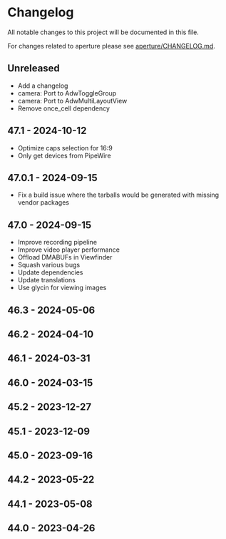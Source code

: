 # Changelog
All notable changes to this project will be documented in this file.

For changes related to aperture please see
[aperture/CHANGELOG.md](aperture/CHANGELOG.md).

## Unreleased
- Add a changelog
- camera: Port to AdwToggleGroup
- camera: Port to AdwMultiLayoutView
- Remove once_cell dependency

## 47.1 - 2024-10-12
- Optimize caps selection for 16:9
- Only get devices from PipeWire

## 47.0.1 - 2024-09-15
- Fix a build issue where the tarballs would be generated with missing vendor
  packages

## 47.0 - 2024-09-15
- Improve recording pipeline
- Improve video player performance
- Offload DMABUFs in Viewfinder
- Squash various bugs
- Update dependencies
- Update translations
- Use glycin for viewing images

## 46.3 - 2024-05-06
## 46.2 - 2024-04-10
## 46.1 - 2024-03-31
## 46.0 - 2024-03-15
## 45.2 - 2023-12-27
## 45.1 - 2023-12-09
## 45.0 - 2023-09-16
## 44.2 - 2023-05-22
## 44.1 - 2023-05-08
## 44.0 - 2023-04-26
